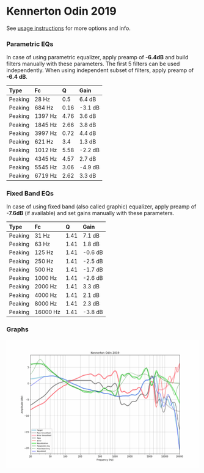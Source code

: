# Kennerton Odin 2019
See [usage instructions](https://github.com/jaakkopasanen/AutoEq#usage) for more options and info.

### Parametric EQs
In case of using parametric equalizer, apply preamp of **-6.4dB** and build filters manually
with these parameters. The first 5 filters can be used independently.
When using independent subset of filters, apply preamp of **-6.4 dB**.

| Type    | Fc      |    Q | Gain    |
|:--------|:--------|:-----|:--------|
| Peaking | 28 Hz   | 0.5  | 6.4 dB  |
| Peaking | 684 Hz  | 0.16 | -3.1 dB |
| Peaking | 1397 Hz | 4.76 | 3.6 dB  |
| Peaking | 1845 Hz | 2.66 | 3.8 dB  |
| Peaking | 3997 Hz | 0.72 | 4.4 dB  |
| Peaking | 621 Hz  | 3.4  | 1.3 dB  |
| Peaking | 1012 Hz | 5.58 | -2.2 dB |
| Peaking | 4345 Hz | 4.57 | 2.7 dB  |
| Peaking | 5545 Hz | 3.06 | -4.9 dB |
| Peaking | 6719 Hz | 2.62 | 3.3 dB  |

### Fixed Band EQs
In case of using fixed band (also called graphic) equalizer, apply preamp of **-7.6dB**
(if available) and set gains manually with these parameters.

| Type    | Fc       |    Q | Gain    |
|:--------|:---------|:-----|:--------|
| Peaking | 31 Hz    | 1.41 | 7.1 dB  |
| Peaking | 63 Hz    | 1.41 | 1.8 dB  |
| Peaking | 125 Hz   | 1.41 | -0.6 dB |
| Peaking | 250 Hz   | 1.41 | -2.5 dB |
| Peaking | 500 Hz   | 1.41 | -1.7 dB |
| Peaking | 1000 Hz  | 1.41 | -2.6 dB |
| Peaking | 2000 Hz  | 1.41 | 3.3 dB  |
| Peaking | 4000 Hz  | 1.41 | 2.1 dB  |
| Peaking | 8000 Hz  | 1.41 | 2.3 dB  |
| Peaking | 16000 Hz | 1.41 | -3.8 dB |

### Graphs
![](./Kennerton%20Odin%202019.png)